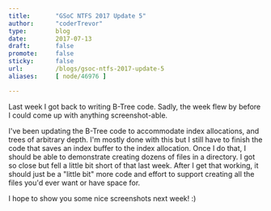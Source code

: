 ```yaml
---
title:       "GSoC NTFS 2017 Update 5"
author:      "coderTrevor"
type:        blog
date:        2017-07-13
draft:       false
promote:     false
sticky:      false
url:         /blogs/gsoc-ntfs-2017-update-5
aliases:     [ node/46976 ]

---
```


Last week I got back to writing B-Tree code. Sadly, the week flew by before I could come up with anything screenshot-able.

I've been updating the B-Tree code to accommodate index allocations, and trees of arbitrary depth. I'm mostly done with this but I still have to finish the code that saves an index buffer to the index allocation. Once I do that, I should be able to demonstrate creating dozens of files in a directory. I got so close but fell a little bit short of that last week. After I get that working, it should just be a "little bit" more code and effort to support creating all the files you'd ever want or have space for.

I hope to show you some nice screenshots next week! :)
